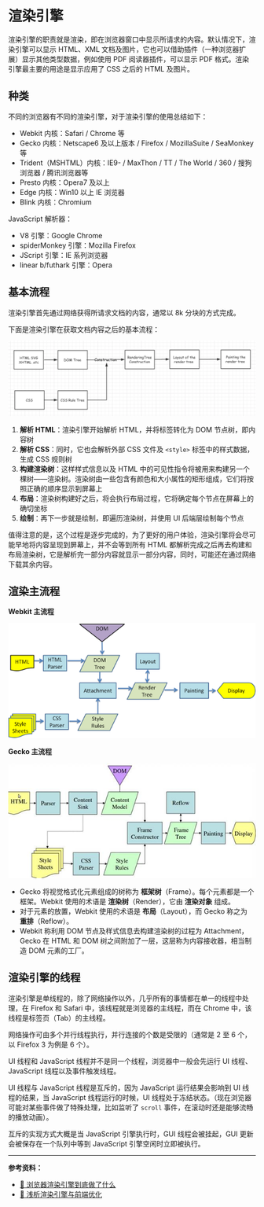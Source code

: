 # 渲染引擎

渲染引擎的职责就是渲染，即在浏览器窗口中显示所请求的内容。默认情况下，渲染引擎可以显示 HTML、XML 文档及图片，它也可以借助插件（一种浏览器扩展）显示其他类型数据，例如使用 PDF 阅读器插件，可以显示 PDF 格式。渲染引擎最主要的用途是显示应用了 CSS 之后的 HTML 及图片。

## 种类

不同的浏览器有不同的渲染引擎，对于渲染引擎的使用总结如下：

- Webkit 内核：Safari / Chrome 等
- Gecko 内核：Netscape6 及以上版本 / Firefox / MozillaSuite / SeaMonkey 等
- Trident（MSHTML）内核：IE9- / MaxThon / TT / The World / 360 / 搜狗浏览器 / 腾讯浏览器等
- Presto 内核：Opera7 及以上
- Edge 内核：Win10 以上 IE 浏览器
- Blink 内核：Chromium

JavaScript 解析器：

- V8 引擎：Google Chrome
- spiderMonkey 引擎：Mozilla Firefox
- JScript 引擎：IE 系列浏览器
- linear b/futhark 引擎：Opera

## 基本流程

渲染引擎首先通过网络获得所请求文档的内容，通常以 8k 分块的方式完成。

下面是渲染引擎在获取文档内容之后的基本流程：

![渲染引擎基本流程](../../images/5/273fa38f-7637-46c9-a5fc-54a28a8fff9e.png)

1. **解析 HTML**：渲染引擎开始解析 HTML，并将标签转化为 DOM 节点树，即内容树
2. **解析 CSS**：同时，它也会解析外部 CSS 文件及 `<style>` 标签中的样式数据，生成 CSS 规则树
3. **构建渲染树**：这样样式信息以及 HTML 中的可见性指令将被用来构建另一个棵树——渲染树。渲染树由一些包含有颜色和大小属性的矩形组成，它们将按照正确的顺序显示到屏幕上
4. **布局**：渲染树构建好之后，将会执行布局过程，它将确定每个节点在屏幕上的确切坐标
5. **绘制**：再下一步就是绘制，即遍历渲染树，并使用 UI 后端层绘制每个节点

值得注意的是，这个过程是逐步完成的，为了更好的用户体验，渲染引擎将会尽可能早地将内容呈现到屏幕上，并不会等到所有 HTML 都解析完成之后再去构建和布局渲染树，它是解析完一部分内容就显示一部分内容，同时，可能还在通过网络下载其余内容。

## 渲染主流程

**Webkit 主流程**

![Webkit主流程](../../images/5/01908eec-19c7-4676-8c6f-fe574a7364b4.png)

**Gecko 主流程**

![Gecko主流程](../../images/5/205dae2d-835d-4e31-9592-c6ee9abe039a.png)

- Gecko 将视觉格式化元素组成的树称为 **框架树**（Frame）。每个元素都是一个框架。Webkit 使用的术语是 **渲染树**（Render），它由 **渲染对象** 组成。
- 对于元素的放置，Webkit 使用的术语是 **布局**（Layout），而 Gecko 称之为 **重排**（Reflow）。
- Webkit 称利用 DOM 节点及样式信息去构建渲染树的过程为 Attachment，Gecko 在 HTML 和 DOM 树之间附加了一层，这层称为内容接收器，相当制造 DOM 元素的工厂。

## 渲染引擎的线程

渲染引擎是单线程的，除了网络操作以外，几乎所有的事情都在单一的线程中处理，在 Firefox 和 Safari 中，该线程就是浏览器的主线程，而在 Chrome 中，该线程是标签页（Tab）的主线程。

网络操作可由多个并行线程执行，并行连接的个数是受限的（通常是 2 至 6 个，以 Firefox 3 为例是 6 个）。

UI 线程和 JavaScript 线程并不是同一个线程，浏览器中一般会先运行 UI 线程、JavaScript 线程以及事件触发线程。

UI 线程与 JavaScript 线程是互斥的，因为 JavaScript 运行结果会影响到 UI 线程的结果，当 JavaScript 线程运行的时候，UI 线程处于冻结状态。（现在浏览器可能对某些事件做了特殊处理，比如监听了 `scroll` 事件，在滚动时还是能够流畅的播放动画）。

互斥的实现方式大概是当 JavaScript 引擎执行时，GUI 线程会被挂起，GUI 更新会被保存在一个队列中等到 JavaScript 引擎空闲时立即被执行。

---

**参考资料：**

- [📝 浏览器渲染引擎到底做了什么](https://www.jianshu.com/p/281b574ee3f8)
- [📝 浅析渲染引擎与前端优化](https://blog.csdn.net/john1337/article/details/53579506)

